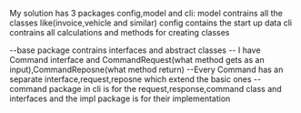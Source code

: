 My solution has 3 packages config,model and cli:
model contrains all the classes like(invoice,vehicle and similar)
config contains the start up data 
cli contrains all calculations and methods for creating classes

--base package contrains interfaces and abstract classes
-- I have Command interface and CommandRequest(what method gets as an input),CommandReposne(what method return)
--Every Command has an separate interface,request,reposne which extend the basic ones
--command package in cli is for the request,response,command class and interfaces and the impl package is for their implementation
